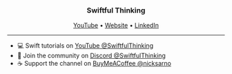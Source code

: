 <h3 align="center">Swiftful Thinking</h3>

<p align="center">
  <a href="https://youtube.com/c/SwiftfulThinking">YouTube</a> •
  <a href="www.swiftful-thinking.com/">Website</a> •
  <a href="https://www.linkedin.com/in/nicholassarno/">LinkedIn</a>
</p>

---

- 💻 Swift tutorials on [YouTube @SwiftfulThinking](https://youtube.com/c/SwiftfulThinking)
- 🥳 Join the community on [Discord @SwiftfulThinking](https://discord.gg/vhKKyYTGDb)
- ☕️ Support the channel on [BuyMeACoffee @nicksarno](https://www.buymeacoffee.com/nicksarno/) 
